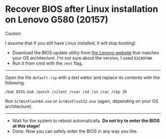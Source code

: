 # Recover BIOS after Linux installation on Lenovo G580 (20157)

> [!CAUTION]
> I assume that if you still have Linux installed, it will stop booting!

* Download the BIOS update utility from [the Lenovo website](https://pcsupport.lenovo.com/us/en/products/laptops-and-netbooks/lenovo-g-series-laptops/lenovo-g580-notebook/20157/downloads/driver-list/) that matches your OS architecture. I'm not sure about the version, I used `62CN97WW`.
* Run it from cmd with the `/ext` flag.

---

Open the file `default.rsp` with a text editor and replace its contents with the following:
```
/bak BIOS.bak /patch /silent /cvar /sd /sn /cac /cbp 30
```
Run `SctWinFlash64.exe` or `SctWinFlash32.exe` (again, depending on your OS architecture).

---

* Wait for the system to reboot automatically. **Do not try to enter the BIOS at this stage!**
* Done. Now you can safely enter the BIOS in any way you like.